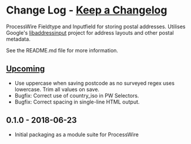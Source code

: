# **Change Log** - [Keep a Changelog]

ProcessWire Fieldtype and Inputfield for storing postal addresses. Utilises Google's [libaddressinput] project for
address layouts and other postal metadata.

See the README.md file for more information.


## [Upcoming]

- Use uppercase when saving postcode as no surveyed regex uses lowercase. Trim all values on save.
- Bugfix: Correct use of country_iso in PW Selectors.
- Bugfix: Correct spacing in single-line HTML output.

## 0.1.0 - 2018-06-23

- Initial packaging as a module suite for ProcessWire

[Keep a Changelog]: http://keepachangelog.com/en/1.0.0/
[libaddressinput]: https://github.com/googlei18n/libaddressinput
[Upcoming]: https://api.bitbucket.org/2.0/repositories/netcarver/FieldtypeStreetAddress/compare/0.0.1...HEAD
